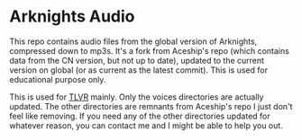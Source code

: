 # Arknights Audio
This repo contains audio files from the global version of Arknights, compressed down to mp3s. It's a fork from Aceship's repo (which contains data from the CN version, but not up to date), updated to the current version on global (or as current as the latest commit). This is used for educational purpose only.  

This is used for [TLVR](https://github.com/PseudoMon/tlvr-source) mainly. Only the voices directories are actually updated. The other directories are remnants from Aceship's repo I just don't feel like removing. If you need any of the other directories updated for whatever reason, you can contact me and I might be able to help you out.